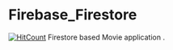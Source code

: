 # Firebase_Firestore
[![HitCount](http://hits.dwyl.io/{InamdarAbid}/{Firebase_Firestore}.svg)](http://hits.dwyl.io/{InamdarAbid}/{Firebase_Firestore})
Firestore based Movie application .
